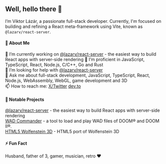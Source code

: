 ## Well, hello there 👋

I’m Viktor Lázár, a passionate full-stack developer. Currently, I'm focused on building and refining a React meta-framework using Vite, known as `@lazarv/react-server`.

#### 🎤 About Me
🔭 I’m currently working on [@lazarv/react-server](https://github.com/lazarv/react-server) - the easiest way to build React apps with server-side rendering
🌱 I’m proficient in JavaScript, TypeScript, React, Node.js, C/C++, Go and Rust  
🤔 I’m looking for help with [@lazarv/react-server](https://github.com/lazarv/react-server)  
💬 Ask me about full-stack development, JavaScript, TypeScript, React, Node.js, WebAssembly, WebGL, game development and 3D  
📫 How to reach me: [X/Twitter](https://x.com/lazarv1982) [dev.to](https://dev.to/lazarv)

#### 🤩 Notable Projects
[@lazarv/react-server](https://github.com/lazarv/react-server) - the easiest way to build React apps with server-side rendering  
[WAD Commander](https://wadcmd.com) - a tool to load and play WAD files of DOOM® and DOOM II®.  
[HTML5 Wolfenstein 3D](http://users.atw.hu/wolf3d) - HTML5 port of Wolfenstein 3D  

#### ⚡ Fun Fact
Husband, father of 3, gamer, musician, retro ❤️

